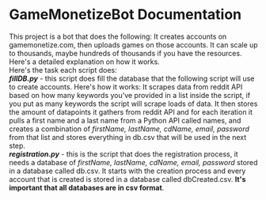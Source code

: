# GameMonetizeBot Documentation
This project is a bot that does the following: It creates accounts on gamemonetize.com, then uploads games on those accounts. It can scale up to thousands, maybe hundreds of thousands if you have the resources.<br>
Here's a detailed explanation on how it works.<br>
Here's the task each script does:<br>
_**fillDB.py**_ - this script does fill the database that the following script will use to create accounts. Here's how it works: It scrapes data from reddit API based on how many keywords you've provided in a list inside the script, if you put as many keywords the script will scrape loads of data. It then stores the amount of datapoints it gathers from reddit API and for each iteration it pulls a first name and a last name from a Python API called names, and creates a combination of _firstName, lastName, cdName, email, password_ from that list and stores everything in db.csv that will be used in the next step.<br>
_**registration.py**_ - this is the script that does the registration process, it needs a database of _firstName, lastName, cdName, email, password_ stored in a database called db.csv. It starts with the creation process and every account that is created is stored in a database called dbCreated.csv. **It's important that all databases are in csv format**.<br>
